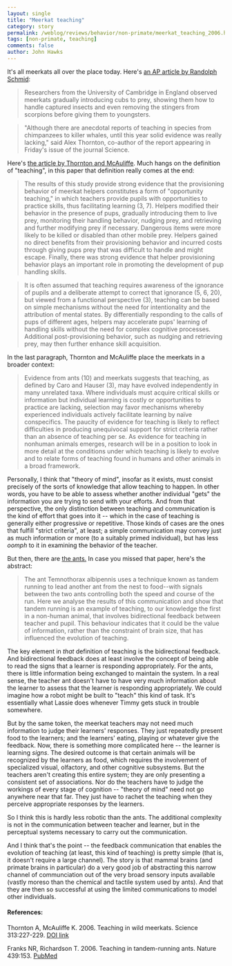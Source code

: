 ```yaml
---
layout: single 
title: "Meerkat teaching" 
category: story
permalink: /weblog/reviews/behavior/non-primate/meerkat_teaching_2006.html
tags: [non-primate, teaching] 
comments: false 
author: John Hawks 
---
```



<p>
It's all meerkats all over the place today. Here's <a href="http://www.msnbc.msn.com/id/13845020/">an AP article by Randolph Schmid</a>: 
</p>

<blockquote>Researchers from the University of Cambridge in England observed meerkats gradually introducing cubs to prey, showing them how to handle captured insects and even removing the stingers from scorpions before giving them to youngsters.</blockquote>

<blockquote>"Although there are anecdotal reports of teaching in species from chimpanzees to killer whales, until this year solid evidence was really lacking," said Alex Thornton, co-author of the report appearing in Friday's issue of the journal Science.</blockquote>

<p>
Here's <a href="http://dx.doi.org/10.1126/science.1128727">the article by Thornton and McAuliffe</a>. Much hangs on the definition of "teaching", in this paper that definition really comes at the end: 
</p>

<blockquote>The results of this study provide strong evidence that the provisioning behavior of meerkat helpers constitutes a form of "opportunity teaching," in which teachers provide pupils with opportunities to practice skills, thus facilitating learning (3, 7). Helpers modified their behavior in the presence of pups, gradually introducing them to live prey, monitoring their handling behavior, nudging prey, and retrieving and further modifying prey if necessary. Dangerous items were more likely to be killed or disabled than other mobile prey. Helpers gained no direct benefits from their provisioning behavior and incurred costs through giving pups prey that was difficult to handle and might escape. Finally, there was strong evidence that helper provisioning behavior plays an important role in promoting the development of pup handling skills.</blockquote>

<blockquote>It is often assumed that teaching requires awareness of the ignorance of pupils and a deliberate attempt to correct that ignorance (5, 6, 20), but viewed from a functional perspective (3), teaching can be based on simple mechanisms without the need for intentionality and the attribution of mental states. By differentially responding to the calls of pups of different ages, helpers may accelerate pups' learning of handling skills without the need for complex cognitive processes. Additional post-provisioning behavior, such as nudging and retrieving prey, may then further enhance skill acquisition.</blockquote>

<p>
In the last paragraph, Thornton and McAuliffe place the meerkats in a broader context: 
</p>

<blockquote>Evidence from ants (10) and meerkats suggests that teaching, as defined by Caro and Hauser (3), may have evolved independently in many unrelated taxa. Where individuals must acquire critical skills or information but individual learning is costly or opportunities to practice are lacking, selection may favor mechanisms whereby experienced individuals actively facilitate learning by na&iuml;ve conspecifics. The paucity of evidence for teaching is likely to reflect difficulties in producing unequivocal support for strict criteria rather than an absence of teaching per se. As evidence for teaching in nonhuman animals emerges, research will be in a position to look in more detail at the conditions under which teaching is likely to evolve and to relate forms of teaching found in humans and other animals in a broad framework.</blockquote>

<p>
Personally, I think that "theory of mind", insofar as it exists, must consist precisely of the sorts of knowledge that allow teaching to happen. In other words, you have to be able to assess whether another individual "gets" the information you are trying to send with your efforts. And from that perspective, the only distinction between teaching and communication is the kind of effort that goes into it -- which in the case of teaching is generally either progressive or repetitive. Those kinds of cases are the ones that fulfill "strict criteria", at least; a simple communication may convey just as much information or more (to a suitably primed individual), but has less <i>oomph</i> to it in examining the behavior of the teacher. 
</p>

<p>
But then, there are <a href="http://www.sciencemag.org.ezproxy.library.wisc.edu/cgi/external_ref?access_num=16407943&link_type=MED">the ants.</a> In case you missed that paper, here's the abstract: 
</p>

<blockquote>The ant Temnothorax albipennis uses a technique known as tandem running to lead another ant from the nest to food--with signals between the two ants controlling both the speed and course of the run. Here we analyse the results of this communication and show that tandem running is an example of teaching, to our knowledge the first in a non-human animal, that involves bidirectional feedback between teacher and pupil. This behaviour indicates that it could be the value of information, rather than the constraint of brain size, that has influenced the evolution of teaching.</blockquote>

<p>
The key element in <i>that</i> definition of teaching is the bidirectional feedback. And bidirectional feedback does at least involve the concept of being able to read the signs that a learner is responding appropriately. For the ants, there is little information being exchanged to maintain the system. In a real sense, the teacher ant doesn't have to have very much information about the learner to assess that the learner is responding appropriately. We could imagine how a robot might be built to "teach" this kind of task. It's essentially what Lassie does whenever Timmy gets stuck in trouble somewhere. 
</p>

<p>
But by the same token, the meerkat teachers may not need much information to judge their learners' responses. They just repeatedly present food to the learners; and the learners' eating, playing or whatever give the feedback. Now, there is something more complicated here -- the learner is learning <i>signs</i>. The desired outcome is that certain animals will be recognized by the learners as food, which requires the involvement of specialized visual, olfactory, and other cognitive subsystems. But the teachers aren't creating this entire system; they are only presenting a consistent set of associations. Nor do the teachers have to judge the workings of every stage of cognition -- "theory of mind" need not go anywhere near that far. They just have to rachet the teaching when they perceive appropriate responses by the learners. 
</p>

<p>
So I think this is hardly less robotic than the ants. The additional complexity is not in the communication between teacher and learner, but in the perceptual systems necessary to carry out the communication. 
</p>

<p>
And I think that's the point -- the feedback communication that enables the evolution of teaching (at least, this kind of teaching) is pretty simple (that is, it doesn't require a large channel). The story is that mammal brains (and primate brains in particular) do a very good job of abstracting this narrow channel of communciation out of the very broad sensory inputs available (vastly moreso than the chemical and tactile system used by ants). And that they are then so successful at using the limited communications to model other individuals. 
</p>

<h4>References:</h4>

<p class="cite">Thornton A, McAuliffe K. 2006. Teaching in wild meerkats. Science 313:227-229. <a href="http://dx.doi.org/10.1126/science.1128727">DOI link</a></p>

<p class="cite">Franks NR, Richardson T. 2006. Teaching in tandem-running ants. Nature 439:153. <a href="http://www.sciencemag.org.ezproxy.library.wisc.edu/cgi/external_ref?access_num=16407943&link_type=MED">PubMed</a></p>

